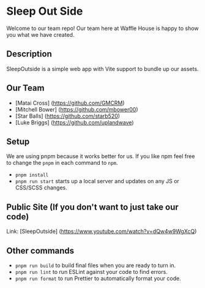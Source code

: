 # Sleep Out Side

Welcome to our team repo! Our team here at Waffle House is happy to show you what we have created.

## Description

SleepOutside is a simple web app with Vite support to bundle up our assets. 

## Our Team
- [Matai Cross] (https://github.com/GMCRM)
- [Mitchell Bower] (https://github.com/mbower00)
- [Star Balls] (https://github.com/starb520)
- [Luke Briggs] (https://github.com/uplandwave)

## Setup

We are using pnpm because it works better for us. If you like npm feel free to change the `pnpm` in each command to `npm`.

- `pnpm install`
- `pnpm run start` starts up a local server and updates on any JS or CSS/SCSS changes.

## Public Site (If you don't want to just take our code)

Link: [SleepOutside] (https://www.youtube.com/watch?v=dQw4w9WgXcQ)


## Other commands

- `pnpm run build` to build final files when you are ready to turn in.
- `pnpm run lint` to run ESLint against your code to find errors.
- `pnpm run format` to run Prettier to automatically format your code.
